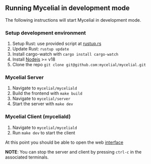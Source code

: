 ## Running Mycelial in development mode

The following instructions will start Mycelial in development mode. 

### Setup development environment

1. Setup Rust: use provided script at [rustup.rs](https://rustup.rs)
2. Update Rust: `rustup update`
3. Install cargo-watch with `cargo install cargo-watch`
4. Install [Nodejs](https://nodejs.org/en/download) >= v18
5. Clone the repo `git clone git@github.com:mycelial/mycelial.git`

### Mycelial Server

1. Navigate to `mycelial/myceliald`
2. Build the frontend with `make build`
3. Navigate to `mycelial/server`
4. Start the server with `make dev`

### Mycelial Client (myceliald)

1. Navigate to `mycelial/myceliald`
5. Run `make dev` to start the client

At this point you should be able to open the web [interface](http://localhost:8080)

**NOTE**: You can stop the server and client by pressing `ctrl-c` in the
associated terminals.
